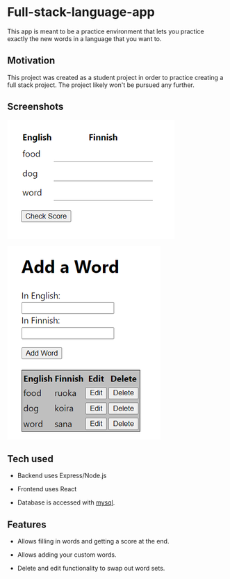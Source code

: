 # Full-stack-language-app

This app is meant to be a practice environment that lets you practice exactly the new words in a language that you want to.

## Motivation

This project was created as a student project in order to practice creating a full stack project. The project likely won't be pursued any further.

## Screenshots

![image](/images/example1.PNG)

![image](/images/example2.PNG)

## Tech used

- Backend uses Express/Node.js

- Frontend uses React

- Database is accessed with [mysql](https://www.npmjs.com/package/mysql).

## Features

- Allows filling in words and getting a score at the end.

- Allows adding your custom words.

- Delete and edit functionality to swap out word sets.
